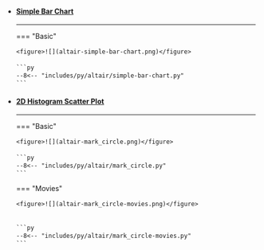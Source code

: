 <div class="grid cards" markdown>

-   #### [Simple Bar Chart](https://altair-viz.github.io/gallery/simple_bar_chart.html)

    ---

    === "Basic"

        <figure>![](altair-simple-bar-chart.png)</figure>

        ```py
        --8<-- "includes/py/altair/simple-bar-chart.py"
        ```

-   #### [2D Histogram Scatter Plot](https://altair-viz.github.io/gallery/histogram_scatterplot.html)

    ---

    === "Basic"

        <figure>![](altair-mark_circle.png)</figure>

        ```py
        --8<-- "includes/py/altair/mark_circle.py"
        ```

    === "Movies"

        <figure>![](altair-mark_circle-movies.png)</figure>


        ```py
        --8<-- "includes/py/altair/mark_circle-movies.py"
        ```



</div>
